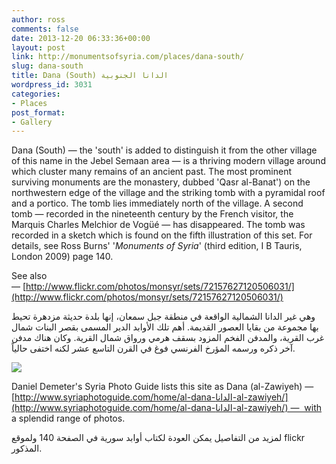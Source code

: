 ```yaml
---
author: ross
comments: false
date: 2013-12-20 06:33:36+00:00
layout: post
link: http://monumentsofsyria.com/places/dana-south/
slug: dana-south
title: Dana (South) الدانا الجنوبية
wordpress_id: 3031
categories:
- Places
post_format:
- Gallery
---
```


Dana (South) — the 'south' is added to distinguish it from the other village of this name in the Jebel Semaan area — is a thriving modern village around which cluster many remains of an ancient past.
The most prominent surviving monuments are the monastery, dubbed 'Qasr al-Banat') on the northwestern edge of the village and the striking tomb with a pyramidal roof and a portico. The tomb lies immediately north of the village.
A second tomb — recorded in the nineteenth century by the French visitor, the Marquis Charles Melchior de Vogüé — has disappeared. The tomb was recorded in a sketch which is found on the fifth illustration of this set. For details, see Ross Burns' '_Monuments of Syria_' (third edition, I B Tauris, London 2009) page 140.

See also— [http://www.flickr.com/photos/monsyr/sets/72157627120506031/](http://www.flickr.com/photos/monsyr/sets/72157627120506031/)


وهي غير الدانا الشمالية الواقعة في منطقة جبل سمعان، إنها بلدة حديثة مزدهرة تحيط بها مجموعة من بقايا العصور القديمة. أهم تلك الأوابد الدير المسمى بقصر البنات شمال غرب القرية، والمدفن الفخم المزود بسقف هرمي ورواق شمال القرية. وكان هناك مدفن آخر ذكره ورسمه المؤرخ الفرنسي فوغ في القرن التاسع عشر لكنه اختفى حالياً.




![](http://monumentsofsyria.com/nextgen-attach_to_post/preview/id--3040)


Daniel Demeter's Syria Photo Guide lists this site as Dana (al-Zawiyeh) — [http://www.syriaphotoguide.com/home/al-dana-الدانا-al-zawiyeh/](http://www.syriaphotoguide.com/home/al-dana-الدانا-al-zawiyeh/) —  with a splendid range of photos.


لمزيد من التفاصيل يمكن العودة لكتاب أوابد سورية في الصفحة 140 ولموقع flickr المذكور.
